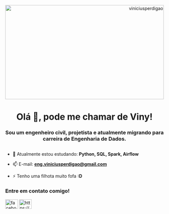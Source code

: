 <p align="right"> <img src="https://i.pinimg.com/originals/91/16/8b/91168b4873f6659b3e9fdfe4b89cd864.gif" width="100%" height="300"  alt="viniciusperdigao" /> </p>
</div>
<h1 align="center">Olá 👋, pode me chamar de Viny!</h1>
<h3 align="center">Sou um engenheiro civil, projetista e atualmente migrando para carreira de Engenharia de Dados.</h3>
<div style="display:inline-block;vertical-align:top;">

- 🌱 Atualmente estou estudando:  **Python, SQL, Spark, Airflow**

- 📫 E-mail: **eng.viniciusperdigao@gmail.com**

- ⚡ Tenho uma filhota muito fofa **:D**

<h3 align="left">Entre em contato comigo!</h3>
<p align="left">
<a href="https://fb.com/facebook.com/viny.perdigao" target="blank"><img align="center" src="https://raw.githubusercontent.com/rahuldkjain/github-profile-readme-generator/master/src/images/icons/Social/facebook.svg" alt="facebook.com/viny.perdigao" height="30" width="40" /></a>
<a href="https://instagram.com/https://www.instagram.com/viny.perdigao/" target="blank"><img align="center" src="https://raw.githubusercontent.com/rahuldkjain/github-profile-readme-generator/master/src/images/icons/Social/instagram.svg" alt="https://www.instagram.com/viny.perdigao/" height="30" width="40" /></a>
</p>



